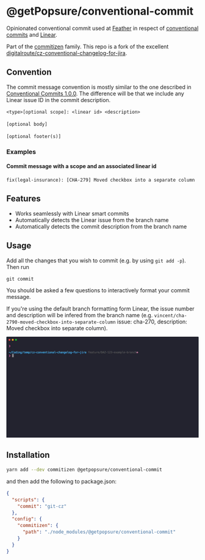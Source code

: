 # @getPopsure/conventional-commit

Opinionated conventional commit used at [Feather](https://feather-insurance.com) in respect of [conventional commits](https://www.conventionalcommits.org/en/v1.0.0/) and [Linear](https://linear.app).

Part of the [commitizen](https://github.com/commitizen/cz-cli) family. This repo is a fork of the excellent [digitalroute/cz-conventional-changelog-for-jira](https://github.com/digitalroute/cz-conventional-changelog-for-jira).

## Convention

The commit message convention is mostly similar to the one described in [Conventional Commits 1.0.0](https://www.conventionalcommits.org/en/v1.0.0/). The difference will be that we include any Linear issue ID in the commit description.

```
<type>[optional scope]: <linear id> <description>

[optional body]

[optional footer(s)]
```

### Examples

#### Commit message with a scope and an associated linear id

```
fix(legal-insurance): [CHA-279] Moved checkbox into a separate column
```

## Features

- Works seamlessly with Linear smart commits
- Automatically detects the Linear issue from the branch name
- Automatically detects the commit description from the branch name

## Usage

Add all the changes that you wish to commit (e.g. by using `git add -p`). Then run

```
git commit
```

You should be asked a few questions to interactively format your commit message.

If you're using the default branch formatting form Linear, the issue number and description will be infered from the branch name (e.g. `vincent/cha-2790-moved-checkbox-into-separate-column` issue: cha-270, description: Moved checkbox into separate column).

![Gif of terminal when using cz-conventional-changelog-for-jira](https://raw.githubusercontent.com/digitalroute/cz-conventional-changelog-for-jira/master/images/demo.gif)

## Installation

```bash
yarn add --dev commitizen @getpopsure/conventional-commit
```

and then add the following to package.json:

```json
{
  "scripts": {
    "commit": "git-cz"
  },
  "config": {
    "commitizen": {
      "path": "./node_modules/@getpopsure/conventional-commit"
    }
  }
}
```
